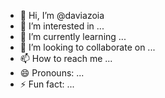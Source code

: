 - 👋 Hi, I’m @daviazoia
- 👀 I’m interested in ...
- 🌱 I’m currently learning ...
- 💞️ I’m looking to collaborate on ...
- 📫 How to reach me ...
- 😄 Pronouns: ...
- ⚡ Fun fact: ...

<!---
daviazoia/daviazoia is a ✨ special ✨ repository because its `README.md` (this file) appears on your GitHub profile.
You can click the Preview link to take a look at your changes.
--->
